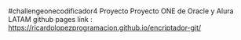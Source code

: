#
#challengeonecodificador4 
Proyecto Proyecto ONE de Oracle y Alura LATAM
github pages link : https://ricardolopezprogramacion.github.io/encriptador-git/
